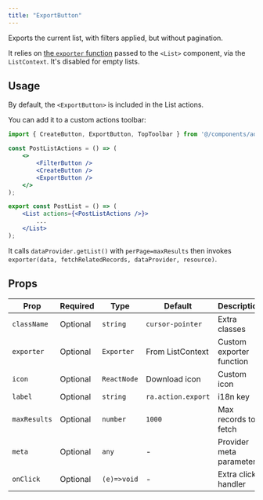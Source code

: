 ```yaml
---
title: "ExportButton"
---
```


Exports the current list, with filters applied, but without pagination.

It relies on [the `exporter` function](./List.md#exported-data) passed to the `<List>` component, via the `ListContext`. It's disabled for empty lists.

## Usage

By default, the `<ExportButton>` is included in the List actions.

You can add it to a custom actions toolbar:

```jsx {7}
import { CreateButton, ExportButton, TopToolbar } from '@/components/admin';

const PostListActions = () => (
    <>
        <FilterButton />
        <CreateButton />
        <ExportButton />
    </>
);

export const PostList = () => (
    <List actions={<PostListActions />}>
        ...
    </List>
);
```

It calls `dataProvider.getList()` with `perPage=maxResults` then invokes `exporter(data, fetchRelatedRecords, dataProvider, resource)`.

## Props

| Prop | Required | Type | Default | Description |
|------|----------|------|---------|-------------|
| `className` | Optional | `string` | `cursor-pointer` | Extra classes |
| `exporter` | Optional | `Exporter` | From ListContext | Custom exporter function |
| `icon` | Optional | `ReactNode` | Download icon | Custom icon |
| `label` | Optional | `string` | `ra.action.export` | i18n key |
| `maxResults` | Optional | `number` | `1000` | Max records to fetch |
| `meta` | Optional | `any` | - | Provider meta parameter |
| `onClick` | Optional | `(e)=>void` | - | Extra click handler |
